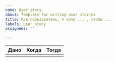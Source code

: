 ```yaml
---
name: User story
about: Template for writing user stories
title: Как пользователь, я хочу ... , чтобы ...
labels: user story
assignees: ''

---
```


| Дано | Когда | Тогда |
| ----- | ------ | ------ | 
|  |  |  |
